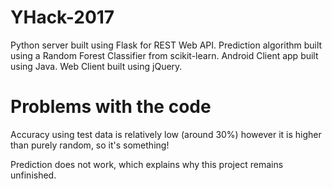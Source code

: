 # YHack-2017

Python server built using Flask for REST Web API.
Prediction algorithm built using a Random Forest Classifier from scikit-learn.
Android Client app built using Java.
Web Client built using jQuery.


# Problems with the code

Accuracy using test data is relatively low (around 30%) however it is higher than purely random, so it's something!

Prediction does not work, which explains why this project remains unfinished.
